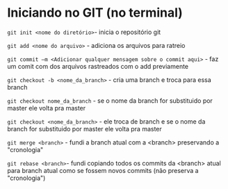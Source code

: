 # Iniciando no GIT (no terminal)

`git init <nome do diretório>`- inicia o repositório git

`git add <nome do arquivo>` - adiciona os arquivos para ratreio

`git commit –m <Adicionar qualquer mensagem sobre o commit aqui>` - faz um comit com dos arquivos rastreados com o add previamente

`git checkout -b <nome_da_branch>` - cria uma branch e troca para essa branch

`git checkout nome_da_branch` - se o nome da branch for substituido por master ele volta pra master

`git checkout <nome_da_branch>` - ele troca de branch e se o nome da branch for substituido por master ele volta pra master

`git merge <branch>` - fundi a branch atual com a \<branch> preservando a "cronologia"

`git rebase <branch>`- fundi copiando todos os commits da \<branch> atual para branch atual como se fossem novos commits (não preserva a "cronologia")
